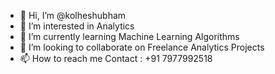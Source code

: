 - 👋 Hi, I’m @kolheshubham
- 👀 I’m interested in Analytics
- 🌱 I’m currently learning Machine Learning Algorithms
- 💞️ I’m looking to collaborate on Freelance Analytics Projects
- 📫 How to reach me Contact : +91 7977992518

<!---
kolheshubham/kolheshubham is a ✨ special ✨ repository because its `README.md` (this file) appears on your GitHub profile.
You can click the Preview link to take a look at your changes.
--->
